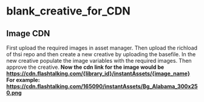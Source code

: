 # blank_creative_for_CDN

## Image CDN
First upload the required images in asset manager. Then upload the richload of thsi repo and then create a new creative by uploading the basefile. In the new creative populate the image variables with the required images. Then approve the creative.<b>
Now the cdn link for the image would be https://cdn.flashtalking.com/{library_id}/instantAssets/{image_name}<br>
For example: https://cdn.flashtalking.com/165090/instantAssets/Bg_Alabama_300x250.png
